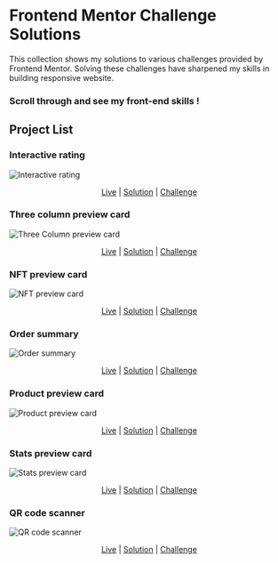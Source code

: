 # Frontend Mentor Challenge Solutions

 
This collection shows my solutions to various challenges provided by Frontend Mentor. Solving these challenges have sharpened my skills in building responsive website.

### Scroll through and see my front-end skills !

## Project List


### Interactive rating
![Interactive rating](linktophoto)

<div align="center">

[Live](liveLink) | [Solution](solutionlink) | [Challenge](linktochallenge)

</div>


### Three column preview card
![Three Column preview card](linktophoto)

<div align="center">

[Live](liveLink) | [Solution](solutionlink) | [Challenge](linktochallenge)

</div>


### NFT preview card
![NFT preview card](linktophoto)

<div align="center">

[Live](liveLink) | [Solution](solutionlink) | [Challenge](linktochallenge)

</div>


### Order summary
![Order summary](linktophoto)

<div align="center">

[Live](liveLink) | [Solution](solutionlink) | [Challenge](linktochallenge)

</div>


### Product preview card
![Product preview card](linktophoto)

<div align="center">

[Live](liveLink) | [Solution](solutionlink) | [Challenge](linktochallenge)

</div>


### Stats preview card
![Stats preview card](linktophoto)

<div align="center">

[Live](liveLink) | [Solution](solutionlink) | [Challenge](linktochallenge)

</div>


### QR code scanner
![QR code scanner](linktophoto)

<div align="center">

[Live](liveLink) | [Solution](solutionlink) | [Challenge](linktochallenge)

</div>

